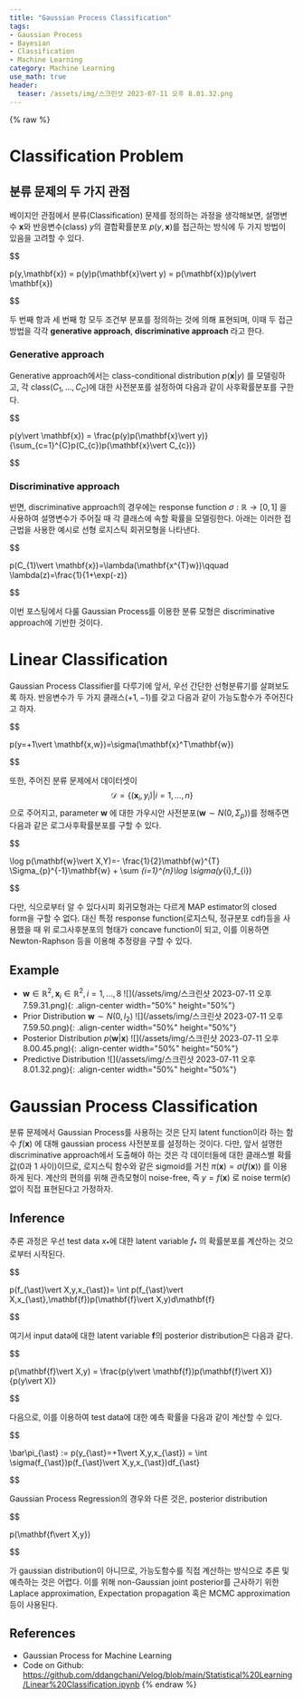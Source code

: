 ```yaml
---
title: "Gaussian Process Classification"
tags:
- Gaussian Process
- Bayesian
- Classification
- Machine Learning
category: Machine Learning
use_math: true
header: 
  teaser: /assets/img/스크린샷 2023-07-11 오후 8.01.32.png
---
```

{% raw %}
# Classification Problem

## 분류 문제의 두 가지 관점

베이지안 관점에서 분류(Classification) 문제를 정의하는 과정을 생각해보면, 설명변수 $\mathbf{x}$와 반응변수(class) $y$의 결합확률분포 $p(y,\mathbf{x})$를 접근하는 방식에 두 가지 방법이 있음을 고려할 수 있다.

$$

p(y,\mathbf{x}) = p(y)p(\mathbf{x}\vert y) = p(\mathbf{x})p(y\vert \mathbf{x})

$$

두 번째 항과 세 번째 항 모두 조건부 분포를 정의하는 것에 의해 표현되며, 이때 두 접근 방법을 각각 **generative approach**, **discriminative approach** 라고 한다. 

### Generative approach
Generative approach에서는 class-conditional distribution $p(\mathbf{x}\vert y)$ 를 모델링하고, 각 class($C_{1},\ldots ,C_{C}$)에 대한 사전분포를 설정하여 다음과 같이 사후확률분포를 구한다.

$$

p(y\vert \mathbf{x}) = \frac{p(y)p(\mathbf{x}\vert y)}{\sum_{c=1}^{C}p(C_{c})p(\mathbf{x}\vert C_{c})}

$$

### Discriminative approach
반면, discriminative approach의 경우에는 response function $\sigma:\mathbb{R}\to [0,1]$  을 사용하여 설명변수가 주어질 때 각 클래스에 속할 확률을 모델링한다. 아래는 이러한 접근법을 사용한 예시로 선형 로지스틱 회귀모형을 나타낸다.

$$

p(C_{1}\vert \mathbf{x})=\lambda(\mathbf{x^{T}w})\qquad
\lambda(z)=\frac{1}{1+\exp(-z)}

$$

이번 포스팅에서 다룰 Gaussian Process를 이용한 분류 모형은 discriminative approach에 기반한 것이다.

# Linear Classification

Gaussian Process Classifier를 다루기에 앞서, 우선 간단한 선형분류기를 살펴보도록 하자. 반응변수가 두 가지 클래스($+1,-1$)를 갖고 다음과 같이 가능도함수가 주어진다고 하자.

$$

p(y=+1\vert \mathbf{x,w})=\sigma(\mathbf{x}^T\mathbf{w})

$$

또한, 주어진 분류 문제에서 데이터셋이 $$\mathcal{D}=\{(\mathbf{x}_{i}, y_{i})\vert i=1,\ldots,n\}$$
 으로 주어지고, parameter $\mathbf{w}$ 에 대한 가우시안 사전분포($\mathbf{w}\sim N(0,\Sigma_{p})$)를 정해주면 다음과 같은 로그사후확률분포를 구할 수 있다.

$$

\log p(\mathbf{w}\vert X,Y)=- \frac{1}{2}\mathbf{w}^{T} \Sigma_{p}^{-1}\mathbf{w} + \sum _{i=1}^{n}\log \sigma(y_{i},f_{i})

$$

다만, 식으로부터 알 수 있다시피 회귀모형과는 다르게 MAP estimator의 closed form을 구할 수 없다. 대신 특정 response function(로지스틱, 정규분포 cdf)등을 사용했을 때 위 로그사후분포의 형태가 concave function이 되고, 이를 이용하면 Newton-Raphson 등을 이용해 추정량을 구할 수 있다.

## Example
- $\mathbf{w}\in \mathbb{R}^{2}, \mathbf{x}_{i}\in\mathbb{R}^{2}, i=1,\ldots,8$ 
  ![](/assets/img/스크린샷 2023-07-11 오후 7.59.31.png){: .align-center width="50%" height="50%"}
- Prior Distribution $\mathbf{w} \sim N(0, I_{2})$
  ![](/assets/img/스크린샷 2023-07-11 오후 7.59.50.png){: .align-center width="50%" height="50%"}
- Posterior Distribution $p(\mathbf{w}\vert \mathbf{x})$ 
  ![](/assets/img/스크린샷 2023-07-11 오후 8.00.45.png){: .align-center width="50%" height="50%"}
- Predictive Distribution
  ![](/assets/img/스크린샷 2023-07-11 오후 8.01.32.png){: .align-center width="50%" height="50%"}

# Gaussian Process Classification

분류 문제에서 Gaussian Process를 사용하는 것은 단지 latent function이라 하는 함수 $f(\mathbf{x})$ 에 대해 gaussian process 사전분포를 설정하는 것이다. 다만, 앞서 설명한 discriminative approach에서 도출해야 하는 것은 각 데이터들에 대한 클래스별 확률값(0과 1 사이)이므로, 로지스틱 함수와 같은 sigmoid를 거친 $\pi(\mathbf{x})=\sigma(f(\mathbf{x}))$ 를 이용하게 된다. 계산의 편의를 위해 관측모형이 noise-free, 즉 $y=f(\mathbf{x})$ 로 noise term($\epsilon$) 없이 직접 표현된다고 가정하자.

## Inference

추론 과정은 우선 test data $x_{\ast}$에 대한 latent variable $f_{\ast}$ 의 확률분포를 계산하는 것으로부터 시작된다.

$$

p(f_{\ast}\vert X,y,x_{\ast})= \int p(f_{\ast}\vert X,x_{\ast},\mathbf{f})p(\mathbf{f}\vert X,y)d\mathbf{f}

$$

여기서 input data에 대한 latent variable $\mathbf{f}$의 posterior distribution은 다음과 같다.

$$

p(\mathbf{f}\vert X,y) = \frac{p(y\vert \mathbf{f})p(\mathbf{f}\vert X)}{p(y\vert X)}

$$

다음으로, 이를 이용하여 test data에 대한 예측 확률을 다음과 같이 계산할 수 있다.

$$

\bar\pi_{\ast} := p(y_{\ast}=+1\vert X,y,x_{\ast}) = \int \sigma(f_{\ast})p(f_{\ast}\vert X,y,x_{\ast})df_{\ast}

$$

Gaussian Process Regression의 경우와 다른 것은, posterior distribution 

$$

p(\mathbf{f\vert X,y})

$$

가 gaussian distribution이 아니므로, 가능도함수를 직접 계산하는 방식으로 추론 및 예측하는 것은 어렵다. 이를 위해 non-Gaussian joint posterior를 근사하기 위한 Laplace approximation, Expectation propagation 혹은 MCMC approximation 등이 사용된다.

## References
- Gaussian Process for Machine Learning
- Code on Github: https://github.com/ddangchani/Velog/blob/main/Statistical%20Learning/Linear%20Classification.ipynb
{% endraw %}